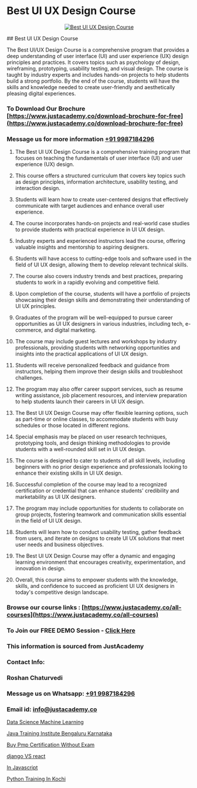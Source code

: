 # Best UI UX Design Course

<p align="center">
  <a href="https://justacademy.co/all-courses">
    <img src="https://i.ibb.co/P5KtSQ2/ui-ux.png" alt="Best UI UX Design Course">
  </a>
</p>
## Best UI UX Design Course

The Best UI/UX Design Course is a comprehensive program that provides a deep understanding of user interface (UI) and user experience (UX) design principles and practices. It covers topics such as psychology of design, wireframing, prototyping, usability testing, and visual design. The course is taught by industry experts and includes hands-on projects to help students build a strong portfolio. By the end of the course, students will have the skills and knowledge needed to create user-friendly and aesthetically pleasing digital experiences.
### To Download Our Brochure [https://www.justacademy.co/download-brochure-for-free](https://www.justacademy.co/download-brochure-for-free)
### Message us for more information [+91 9987184296](https://api.whatsapp.com/send?phone=919987184296)
1) The Best UI UX Design Course is a comprehensive training program that focuses on teaching the fundamentals of user interface (UI) and user experience (UX) design.

2) This course offers a structured curriculum that covers key topics such as design principles, information architecture, usability testing, and interaction design.

3) Students will learn how to create user-centered designs that effectively communicate with target audiences and enhance overall user experience.

4) The course incorporates hands-on projects and real-world case studies to provide students with practical experience in UI UX design.

5) Industry experts and experienced instructors lead the course, offering valuable insights and mentorship to aspiring designers.

6) Students will have access to cutting-edge tools and software used in the field of UI UX design, allowing them to develop relevant technical skills.

7) The course also covers industry trends and best practices, preparing students to work in a rapidly evolving and competitive field.

8) Upon completion of the course, students will have a portfolio of projects showcasing their design skills and demonstrating their understanding of UI UX principles.

9) Graduates of the program will be well-equipped to pursue career opportunities as UI UX designers in various industries, including tech, e-commerce, and digital marketing.

10) The course may include guest lectures and workshops by industry professionals, providing students with networking opportunities and insights into the practical applications of UI UX design.

11) Students will receive personalized feedback and guidance from instructors, helping them improve their design skills and troubleshoot challenges.

12) The program may also offer career support services, such as resume writing assistance, job placement resources, and interview preparation to help students launch their careers in UI UX design.

13) The Best UI UX Design Course may offer flexible learning options, such as part-time or online classes, to accommodate students with busy schedules or those located in different regions.

14) Special emphasis may be placed on user research techniques, prototyping tools, and design thinking methodologies to provide students with a well-rounded skill set in UI UX design.

15) The course is designed to cater to students of all skill levels, including beginners with no prior design experience and professionals looking to enhance their existing skills in UI UX design.

16) Successful completion of the course may lead to a recognized certification or credential that can enhance students' credibility and marketability as UI UX designers.

17) The program may include opportunities for students to collaborate on group projects, fostering teamwork and communication skills essential in the field of UI UX design.

18) Students will learn how to conduct usability testing, gather feedback from users, and iterate on designs to create UI UX solutions that meet user needs and business objectives.

19) The Best UI UX Design Course may offer a dynamic and engaging learning environment that encourages creativity, experimentation, and innovation in design.

20) Overall, this course aims to empower students with the knowledge, skills, and confidence to succeed as proficient UI UX designers in today's competitive design landscape.

### Browse our course links : [https://www.justacademy.co/all-courses](https://www.justacademy.co/all-courses) 
### To Join our FREE DEMO Session - [Click Here](https://www.justacademy.co/register-for-course-demo)


### This information is sourced from JustAcademy
### Contact Info:
### Roshan Chaturvedi
### Message us on Whatsapp: [+91 9987184296](https://api.whatsapp.com/send?phone=919987184296)
### Email id: [info@justacademy.co](mailto:info@justacademy.co)
                
[Data Science Machine Learning](https://www.linkedin.com/pulse/data-science-machine-learning-justacademy-brisbane-zitxe?trackingId=ss9NVCiA3uWa8X2qqnqf2g%3D%3D&lipi=urn%3Ali%3Apage%3Ad_flagship3_company_admin%3Bvio13MbtTumTY%2Fh1upXELA%3D%3D)

[Java Training Institute Bengaluru Karnataka](https://www.linkedin.com/pulse/java-training-institute-bengaluru-karnataka-justacademy-bay-area-vob7c?trackingId=PRD4KOmEUitmPP%2BAdh2NOw%3D%3D&lipi=urn%3Ali%3Apage%3Ad_flagship3_company_admin%3BA%2BceJxOfQEyVvKB2rfxduA%3D%3D)

[Buy Pmp Certification Without Exam](https://medium.com/@justacademytraining/buy-pmp-certification-without-exam-91dc406fc17a)

[django VS react](https://medium.com/@mahi3106/django-vs-react-3fa7092cd7a8)

[In Javascript](https://justacademyin.github.io/justacademy/in-javascript)

[Python Training In Kochi](https://justacademyin.github.io/justacademy/python-training-in-kochi)


